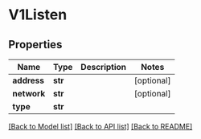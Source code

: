 # V1Listen

## Properties
Name | Type | Description | Notes
------------ | ------------- | ------------- | -------------
**address** | **str** |  | [optional]
**network** | **str** |  | [optional]
**type** | **str** |  |

[[Back to Model list]](../README.md#documentation-for-models) [[Back to API list]](../README.md#documentation-for-api-endpoints) [[Back to README]](../README.md)


